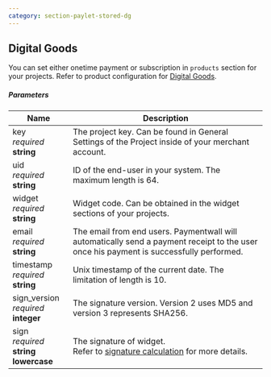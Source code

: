 ```yaml
---
category: section-paylet-stored-dg
---
```

## Digital Goods

You can set either onetime payment or subscription in ```products``` section for your projects. Refer to product configuration for [Digital Goods](/paylet/stored/dg).

##### Parameters

| Name | Description|
|---|---| 
|key<br> *required*<br> **string**| The project key. Can be found in General Settings of the Project inside of your merchant account. |
|uid<br> *required*<br> **string**| ID of the end-user in your system. The maximum length is 64.|
|widget<br> *required*<br> **string**| Widget code. Can be obtained in the widget sections of your projects.|
|email<br> *required*<br> **string**| The email from end users. Paymentwall will automatically send a payment receipt to the user once his payment is successfully performed.|
|timestamp<br> *required*<br> **string**| Unix timestamp of the current date. The limitation of length is 10. |
|sign_version<br> *required* <br>  **integer** | The signature version. Version 2 uses MD5 and version 3 represents SHA256.|
|sign<br> *required*<br> **string lowercase**|The signature of widget.<br> Refer to [signature calculation](/signature-calculation) for more details.|
